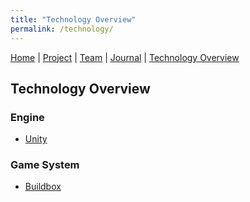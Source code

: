 ```yaml
---
title: "Technology Overview"
permalink: /technology/
---
```


[Home](/ChildSafetyGame/) | [Project](/ChildSafetyGame/project) | [Team](/ChildSafetyGame/team) | [Journal](/ChildSafetyGame/journal) | [Technology Overview](/ChildSafetyGame/technology) 
## Technology Overview

### Engine
- [Unity](https://unity.com/)

### Game System
- [Buildbox](buildbox.com)



